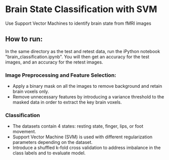 # Brain State Classification with SVM
Use Support Vector Machines to identify brain state from fMRI images

## How to run: 
In the same directory as the test and retest data, run the iPython notebook "brain_classification.ipynb". You will then get an accuracy for the test images, and an accuracy for the retest images.

### Image Preprocessing and Feature Selection:
- Apply a binary mask on all the images to remove background and retain brain voxels only.
- Remove unnecessary features by introducing a variance threshold to the masked data in order to extract the key brain voxels.

### Classification
- The datasets contain 4 states: resting state, finger, lips, or foot movement.
- Support Vector Machine (SVM) is used with different regularization parameters depending on the dataset.
- Introduce a shuffled k-fold cross validation to address imbalance in the class labels and to evaluate model.

